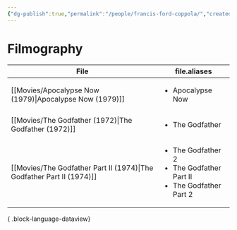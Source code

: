 ```yaml
---
{"dg-publish":true,"permalink":"/people/francis-ford-coppola/","created":"2024-06-18","updated":"2024-06-18"}
---
```



# Filmography

| File                                                                     | file.aliases                                                                                 |
| ------------------------------------------------------------------------ | -------------------------------------------------------------------------------------------- |
| [[Movies/Apocalypse Now (1979)\|Apocalypse Now (1979)]]               | <ul><li>Apocalypse Now</li></ul>                                                             |
| [[Movies/The Godfather (1972)\|The Godfather (1972)]]                 | <ul><li>The Godfather</li></ul>                                                              |
| [[Movies/The Godfather Part II (1974)\|The Godfather Part II (1974)]] | <ul><li>The Godfather 2</li><li>The Godfather Part II</li><li>The Godfather Part 2</li></ul> |

{ .block-language-dataview}

